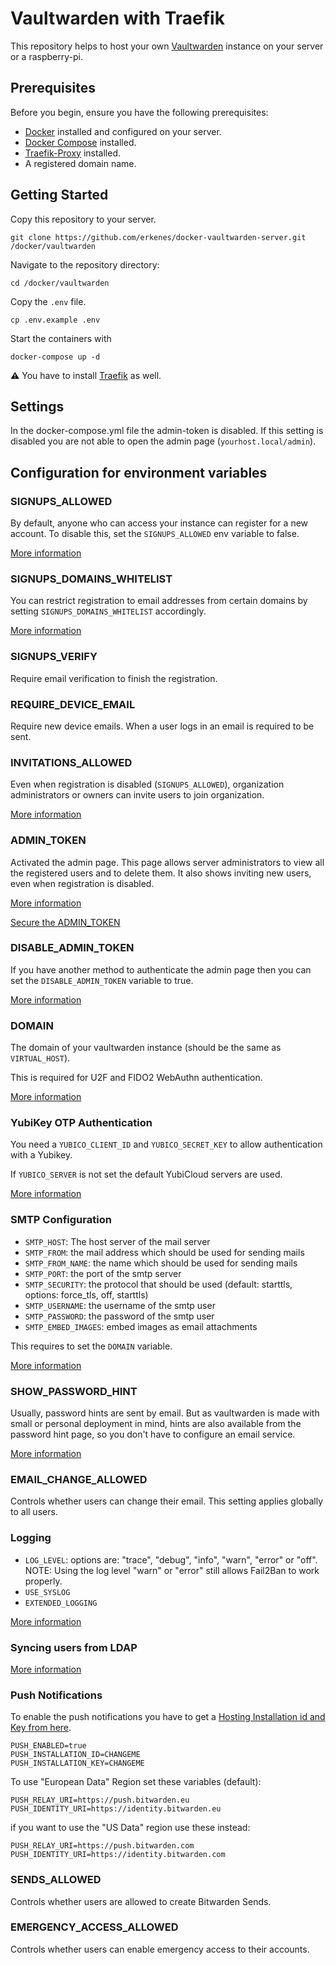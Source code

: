 # Vaultwarden with Traefik

This repository helps to host your own [Vaultwarden](https://github.com/dani-garcia/vaultwarden) instance on your
server or a raspberry-pi.


## Prerequisites

Before you begin, ensure you have the following prerequisites:

- [Docker](https://www.docker.com/) installed and configured on your server.
- [Docker Compose](https://docs.docker.com/compose/install/) installed.
- [Traefik-Proxy](https://github.com/erkenes/docker-traefik) installed.
- A registered domain name.


## Getting Started

Copy this repository to your server.
```shell
git clone https://github.com/erkenes/docker-vaultwarden-server.git /docker/vaultwarden
```

Navigate to the repository directory:
```shell
cd /docker/vaultwarden
```

Copy the `.env` file.
```shell
cp .env.example .env
```

Start the containers with

```shell
docker-compose up -d
```

:warning: You have to install [Traefik](https://github.com/erkenes/docker-traefik) as well. 

## Settings

In the docker-compose.yml file the admin-token is disabled. If this setting is disabled you are not able to open the
admin page (`yourhost.local/admin`).

## Configuration for environment variables

### SIGNUPS_ALLOWED

By default, anyone who can access your instance can register for a new account. To disable this, set the
`SIGNUPS_ALLOWED` env variable to false.

[More information](https://github.com/dani-garcia/vaultwarden/wiki/Disable-registration-of-new-users)

### SIGNUPS_DOMAINS_WHITELIST

You can restrict registration to email addresses from certain domains by setting `SIGNUPS_DOMAINS_WHITELIST` accordingly.

[More information](https://github.com/dani-garcia/vaultwarden/wiki/Disable-registration-of-new-users#restricting-registrations-to-certain-email-domains)

### SIGNUPS_VERIFY

Require email verification to finish the registration.

### REQUIRE_DEVICE_EMAIL

Require new device emails. When a user logs in an email is required to be sent.

### INVITATIONS_ALLOWED

Even when registration is disabled (`SIGNUPS_ALLOWED`), organization administrators or owners can invite users to join
organization.

[More information](https://github.com/dani-garcia/vaultwarden/wiki/Disable-invitations)

### ADMIN_TOKEN

Activated the admin page. This page allows server administrators to view all the registered users and to delete them. It
also shows inviting
new users, even when registration is disabled.

[More information](https://github.com/dani-garcia/vaultwarden/wiki/Enabling-admin-page)

[Secure the ADMIN_TOKEN](https://github.com/dani-garcia/vaultwarden/wiki/Enabling-admin-page#secure-the-admin_token)

### DISABLE_ADMIN_TOKEN

If you have another method to authenticate the admin page then you can set the `DISABLE_ADMIN_TOKEN` variable to true.

[More information](https://github.com/dani-garcia/vaultwarden/wiki/Disable-admin-token)

### DOMAIN

The domain of your vaultwarden instance (should be the same as `VIRTUAL_HOST`).

This is required for U2F and FIDO2 WebAuthn authentication.

[More information](https://github.com/dani-garcia/vaultwarden/wiki/Enabling-U2F-%28and-FIDO2-WebAuthn%29-authentication)

### YubiKey OTP Authentication

You need a `YUBICO_CLIENT_ID` and `YUBICO_SECRET_KEY` to allow authentication with a Yubikey.

If `YUBICO_SERVER` is not set the default YubiCloud servers are used.

[More information](https://github.com/dani-garcia/vaultwarden/wiki/Enabling-Yubikey-OTP-authentication)

### SMTP Configuration

- `SMTP_HOST`: The host server of the mail server
- `SMTP_FROM`: the mail address which should be used for sending mails
- `SMTP_FROM_NAME`: the name which should be used for sending mails
- `SMTP_PORT`: the port of the smtp server
- `SMTP_SECURITY`: the protocol that should be used (default: starttls, options: force_tls, off, starttls)
- `SMTP_USERNAME`: the username of the smtp user
- `SMTP_PASSWORD`: the password of the smtp user
- `SMTP_EMBED_IMAGES`: embed images as email attachments

This requires to set the `DOMAIN` variable.

[More information](https://github.com/dani-garcia/vaultwarden/wiki/SMTP-Configuration)

### SHOW_PASSWORD_HINT

Usually, password hints are sent by email. But as vaultwarden is made with small or personal deployment in mind,
hints are also available from the password hint page, so you don't have to configure an email service.

[More information](https://github.com/dani-garcia/vaultwarden/wiki/Password-hint-display)

### EMAIL_CHANGE_ALLOWED

Controls whether users can change their email. This setting applies globally to all users.


### Logging

- `LOG_LEVEL`: options are: "trace", "debug", "info", "warn", "error" or "off". NOTE: Using the log level "warn" or "error" still allows Fail2Ban to work properly.
- `USE_SYSLOG`
- `EXTENDED_LOGGING`

[More information](https://github.com/dani-garcia/vaultwarden/wiki/Logging)

### Syncing users from LDAP 

[More information](https://github.com/dani-garcia/vaultwarden/wiki/Syncing-users-from-LDAP)

### Push Notifications

To enable the push notifications you have to get a [Hosting Installation id and Key from here](https://bitwarden.com/host/).

```text
PUSH_ENABLED=true
PUSH_INSTALLATION_ID=CHANGEME
PUSH_INSTALLATION_KEY=CHANGEME
```

To use "European Data" Region set these variables (default):

```text
PUSH_RELAY_URI=https://push.bitwarden.eu
PUSH_IDENTITY_URI=https://identity.bitwarden.eu
```

if you want to use the "US Data" region use these instead:

```text
PUSH_RELAY_URI=https://push.bitwarden.com
PUSH_IDENTITY_URI=https://identity.bitwarden.com
```

### SENDS_ALLOWED

Controls whether users are allowed to create Bitwarden Sends.

### EMERGENCY_ACCESS_ALLOWED

Controls whether users can enable emergency access to their accounts.
